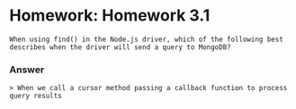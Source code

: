# Homework: Homework 3.1


```
When using find() in the Node.js driver, which of the following best describes when the driver will send a query to MongoDB?
```
### Answer

```
> When we call a cursor method passing a callback function to process query results

`````
